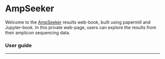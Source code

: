 # AmpSeeker

Welcome to the [AmpSeeker](https://github.com/sanjaynagi/AmpSeeker/) results web-book, built using papermill and Jupyter-book. In this private web-page, users can explore the results from their amplicon sequencing data.

### User guide 

--- 

```{tableofcontents}
```